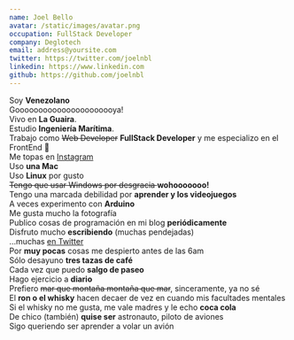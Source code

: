 ```yaml
---
name: Joel Bello
avatar: /static/images/avatar.png
occupation: FullStack Developer
company: Deglotech
email: address@yoursite.com
twitter: https://twitter.com/joelnbl
linkedin: https://www.linkedin.com
github: https://github.com/joelnbl
---
```


Soy <b>Venezolano</b><br />
Goooooooooooooooooooooya! <br />
Vivo en <b>La Guaira</b>.<br />
Estudio <b>Ingeniería Marítima</b>.<br />
Trabajo como <strike>Web Developer</strike> <b>FullStack Developer</b> y me especializo en el FrontEnd 🎉<br />
Me topas en <a target="_blank" href="https://instagram.com/joelnbl">Instagram</a><br />
Uso <b>una Mac</b><br />
Uso <b>Linux</b> por gusto<br />
<strike>Tengo que usar Windows por desgracia </strike><b>wohooooooo!</b><br />
Tengo una marcada debilidad por <b>aprender y los videojuegos</b><br />
A veces experimento con <b>Arduino</b> <br />
Me gusta mucho la fotografía <br />
Publico cosas de programación en mi blog <b>periódicamente</b><br />
Disfruto mucho <b>escribiendo</b> (muchas pendejadas) <br />
…muchas <a href="https://twitter.com/joelnbl">en Twitter</a> <br />
Por <b>muy pocas</b> cosas me despierto antes de las 6am <br />
Sólo desayuno <b>tres tazas de café</b> <br />
Cada vez que puedo <b>salgo de paseo</b> <br />
Hago ejercicio a <b>diario</b> <br />
Prefiero <strike>mar que montaña montaña que mar</strike>, sinceramente, ya no sé <br />
El <b>ron o el whisky</b> hacen decaer de vez en cuando mis facultades mentales <br />
Si el whisky no me gusta, me vale madres y le echo <b>coca cola </b><br />
De chico (también) <b>quise ser</b> astronauto, piloto de aviones<br />
Sigo queriendo ser aprender a volar un avión <br />
